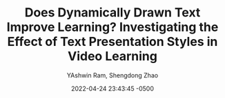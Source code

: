 ---
title: "Does Dynamically Drawn Text Improve Learning? Investigating the Effect of Text Presentation Styles in Video Learning"
image: "/assets/publication/截圖-2024-02-25-下午10.53.42-1024x355.png"
description: 
keywords: 
date:  2022-04-24 23:43:45 -0500
date-text: CHI
author: YAshwin Ram, Shengdong Zhao
pdf-link: /assets/publication/
page-link:
video-link:
---